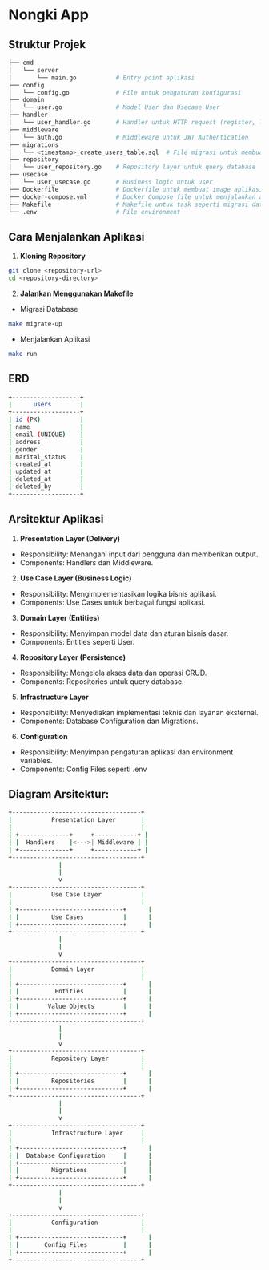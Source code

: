 # Nongki App

## Struktur Projek

```bash
├── cmd
│   └── server
│       └── main.go           # Entry point aplikasi
├── config
│   └── config.go             # File untuk pengaturan konfigurasi
├── domain
│   └── user.go               # Model User dan Usecase User
├── handler
│   └── user_handler.go       # Handler untuk HTTP request (register, login, dll.)
├── middleware
│   └── auth.go               # Middleware untuk JWT Authentication
├── migrations
│   └── <timestamp>_create_users_table.sql  # File migrasi untuk membuat tabel users
├── repository
│   └── user_repository.go    # Repository layer untuk query database
├── usecase
│   └── user_usecase.go       # Business logic untuk user
├── Dockerfile                # Dockerfile untuk membuat image aplikasi
├── docker-compose.yml        # Docker Compose file untuk menjalankan aplikasi dan database
├── Makefile                  # Makefile untuk task seperti migrasi database
└── .env                      # File environment
```

## Cara Menjalankan Aplikasi

1. **Kloning Repository**
```bash
git clone <repository-url>
cd <repository-directory>
```

2. **Jalankan Menggunakan Makefile**
* Migrasi Database
```bash
make migrate-up
```

* Menjalankan Aplikasi
```bash
make run
```

## ERD
```bash
+-------------------+
|      users        |
+-------------------+
| id (PK)           |
| name              |
| email (UNIQUE)    |
| address           |
| gender            |
| marital_status    |
| created_at        |
| updated_at        |
| deleted_at        |
| deleted_by        |
+-------------------+
```

## Arsitektur Aplikasi

1. **Presentation Layer (Delivery)**

* Responsibility: Menangani input dari pengguna dan memberikan output.
* Components: Handlers dan Middleware.
2. **Use Case Layer (Business Logic)**

* Responsibility: Mengimplementasikan logika bisnis aplikasi.
* Components: Use Cases untuk berbagai fungsi aplikasi.
3. **Domain Layer (Entities)**

* Responsibility: Menyimpan model data dan aturan bisnis dasar.
* Components: Entities seperti User.
4. **Repository Layer (Persistence)**

* Responsibility: Mengelola akses data dan operasi CRUD.
* Components: Repositories untuk query database.
5. **Infrastructure Layer**

* Responsibility: Menyediakan implementasi teknis dan layanan eksternal.
* Components: Database Configuration dan Migrations.
6. **Configuration**

* Responsibility: Menyimpan pengaturan aplikasi dan environment variables.
* Components: Config Files seperti .env

## Diagram Arsitektur:
```bash
+------------------------------------+
|           Presentation Layer       |
|                                    |
| +--------------+     +------------+ |
| |  Handlers    |<--->| Middleware | |
| +--------------+     +------------+ |
+------------------------------------+
              |
              |
              v
+------------------------------------+
|           Use Case Layer           |
|                                    |
| +-----------------------------+      |
| |         Use Cases           |      |
| +-----------------------------+      |
+------------------------------------+
              |
              |
              v
+------------------------------------+
|           Domain Layer             |
|                                    |
| +-----------------------------+      |
| |          Entities           |      |
| +-----------------------------+      |
| |        Value Objects        |      |
| +-----------------------------+      |
+------------------------------------+
              |
              |
              v
+------------------------------------+
|           Repository Layer         |
|                                    |
| +-----------------------------+      |
| |         Repositories        |      |
| +-----------------------------+      |
+------------------------------------+
              |
              |
              v
+------------------------------------+
|           Infrastructure Layer     |
|                                    |
| +-----------------------------+      |
| |  Database Configuration     |      |
| +-----------------------------+      |
| |         Migrations          |      |
| +-----------------------------+      |
+------------------------------------+
              |
              |
              v
+------------------------------------+
|           Configuration            |
|                                    |
| +-----------------------------+      |
| |       Config Files          |      |
| +-----------------------------+      |
+------------------------------------+
```

